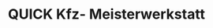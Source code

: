 ---
title: "QUICK Kfz- Meisterwerkstatt"
url: /lutherstadt-eisleben/quick-kfz-meisterwerkstatt/
shop: Autowerkstatt
---